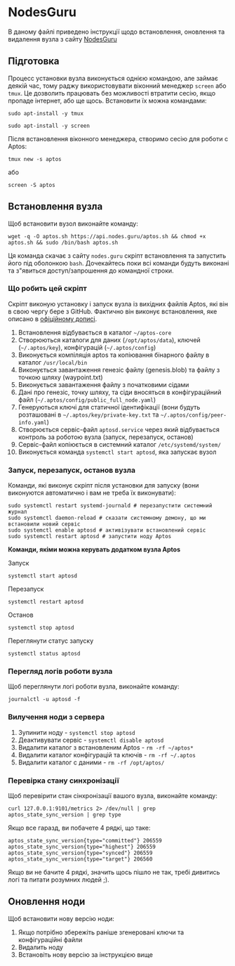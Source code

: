 # NodesGuru

В даному файлі приведено інструкції щодо встановлення, оновлення та видалення вузла з сайту [NodesGuru](https://nodes.guru/aptos)

## Підготовка

Процесс установки вузла виконується однією командою, але займає деякій час, тому раджу використовувати віконний менеджер `screen` або `tmux`. 
Це дозволить працювать без можливості втратити сесію, якщо пропаде інтернет, або ще щось. 
Встановити їх можна командами:
```shell
sudo apt-install -y tmux
```

```shell
sudo apt-install -y screen
```

Після встановлення віконного менеджера, створимо сесію для роботи с Aptos:

```shell
tmux new -s aptos
```
або
```shell
screen -S aptos
```

## Встановлення вузла

Щоб встановити вузол виконайте команду:
```shell
wget -q -O aptos.sh https://api.nodes.guru/aptos.sh && chmod +x aptos.sh && sudo /bin/bash aptos.sh
```

Ця команда скачає з сайту `nodes.guru` скріпт встановлення та запустить його під оболонкою `bash`. 
Дочекайтесь поки всі команди будуть виконані та з"явиться доступ/запрошення до командної строки.

### Що робить цей скріпт

Скріпт виконую установку і запуск вузла із вихідних файлів Aptos, які він в свою чергу бере з GitHub. Фактично він виконує встановлення, яке описано в [офіційному дописі](../tutorial/run-a-fullnode.md).

1. Встановлення відбувається в каталог `~/aptos-core`
2. Створюються каталоги для даних (`/opt/aptos/data`), ключей (`~/.aptos/key`), конфігурацій (`~/.aptos/config`)
3. Виконується компіляція aptos та копіювання бінарного файлу в каталог `/usr/local/bin`
4. Виконується завантаження генезіс файлу (genesis.blob) та файлу з точкою шляху (waypoint.txt)
5. Виконується завантаження файлу з початковими сідами
6. Дані про генезіс, точку шляху, та сіди вносяться в конфігураційний файл (`~/.aptos/config/public_full_node.yaml`)
7. Генеруються ключі для статичної ідентифікації (вони будуть розташовані в `~/.aptos/key/private-key.txt` та `~/.aptos/config/peer-info.yaml`)
8. Створюється сервіс-файл `aptosd.service` через який відбувається контроль за роботою вузла (запуск, перезапуск, останов)
9. Сервіс-файл копіюється в системний каталог `/etc/systemd/system/`
10. Виконується команда `systemctl start aptosd`, яка запускає вузол

### Запуск, перезапуск, останов вузла

Команди, які виконує скріпт після установки для запуску (вони виконуются автоматично і вам не треба їх виконувати):
```shell
sudo systemctl restart systemd-journald # перезапустити системний журнал
sudo systemctl daemon-reload # сказати системному демону, що ми встановили новий сервіс
sudo systemctl enable aptosd # активізувати встановлений сервіс
sudo systemctl restart aptosd # запустити ноду Aptos 
```

**Команди, якіми можна керувать додатком вузла Aptos**

Запуск
```shell
systemctl start aptosd
```

Перезапуск
```shell
systemctl restart aptosd
```

Останов
```shell
systemctl stop aptosd
```

Переглянути статус запуску
```shell
systemctl status aptosd
```

### Перегляд логів роботи вузла

Щоб переглянути логі роботи вузла, виконайте команду:
```shell
journalctl -u aptosd -f
```

### Вилучення ноди з сервера

1. Зупинити ноду - `systemctl stop aptosd`
2. Деактивувати сервіс - `systemctl disable aptosd`
3. Видалити каталог з встановленим Aptos - `rm -rf ~/aptos*`
3. Видалити каталог конфігурацій та ключів - `rm -rf ~/.aptos`
3. Видалити каталог с даними - `rm -rf /opt/aptos/`

### Перевірка стану синхронізації

Щоб перевірити стан сінхронізації вашого вузла, виконайте команду:
```shell
curl 127.0.0.1:9101/metrics 2> /dev/null | grep aptos_state_sync_version | grep type
```

Якщо все гаразд, ви побачете 4 рядкі, що таке:
```shell
aptos_state_sync_version{type="committed"} 206559
aptos_state_sync_version{type="highest"} 206559
aptos_state_sync_version{type="synced"} 206559
aptos_state_sync_version{type="target"} 206560
```

Якщо ви не бачите 4 рядкі, значить щось пішло не так, требі дивитись логі та питати розумних людей ;).

## Оновлення ноди

Щоб встановити нову версію ноди:
1. Якщо потрібно збережіть раніше згенеровані ключи та конфігураційні файли
2. Видалить ноду
3. Встановіть нову версію за інструкцією вище

